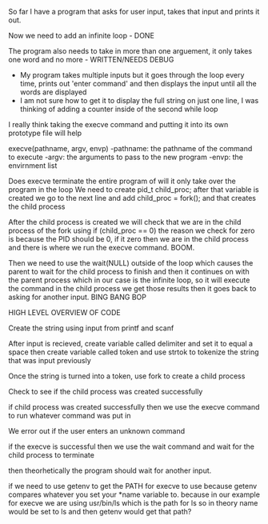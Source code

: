 So far I have a program that asks for user input, takes that input and prints it out. 

Now we need to add an infinite loop - DONE

The program also needs to take in more than one arguement, it only takes one word and no more - WRITTEN/NEEDS DEBUG
- My program takes multiple inputs but it goes through the loop every time, prints out 'enter command' and then displays the input until all the words are displayed
- I am not sure how to get it to display the full string on just one line, I was thinking of adding a counter inside of the second while loop


I really think taking the execve command and putting it into its own prototype file will help 

execve(pathname, argv, envp)
-pathname: the pathname of the command to execute
-argv: the arguments to pass to the new program
-envp: the envirnment list

Does execve terminate the entire program of will it only take over the program in the loop
We need to create pid_t child_proc; after that variable is created
we go to the next line and add child_proc = fork(); and that creates the child process

After the child process is created we will check that we are in the child process of the fork using if (child_proc == 0) 
the reason we check for zero is because the PID should be 0, if it zero then we are in the child process and there is where 
we run the execve command. BOOM. 

Then we need to use the wait(NULL) outside of the loop which causes the parent to wait for the child process to finish and then it continues on with the parent process which in our case is the infinite loop, so it will execute the command in the child process we get those results then it goes back to asking for another input. 
BING BANG BOP 


HIGH LEVEL OVERVIEW OF CODE

Create the string using  input from printf and scanf

After input is recieved, create variable called delimiter and set it to equal a space then create variable called token and use strtok to tokenize the string that was input previously

Once the string is turned into a token, use fork to create a child process

Check to see if the child process was created successfully

if child process was created successfully then we use the execve command to run whatever command was put in

We error out if the user enters an unknown command

if the execve is successful then we use the wait command and wait for the child process to terminate

then theorhetically the program should wait for another input.

if we need to use getenv to get the PATH for execve to use because getenv compares whatever you set your *name variable to. because in our example for execve we are using usr/bin/ls which is the path for ls so in theory name would be set to ls and then getenv would get that path?

